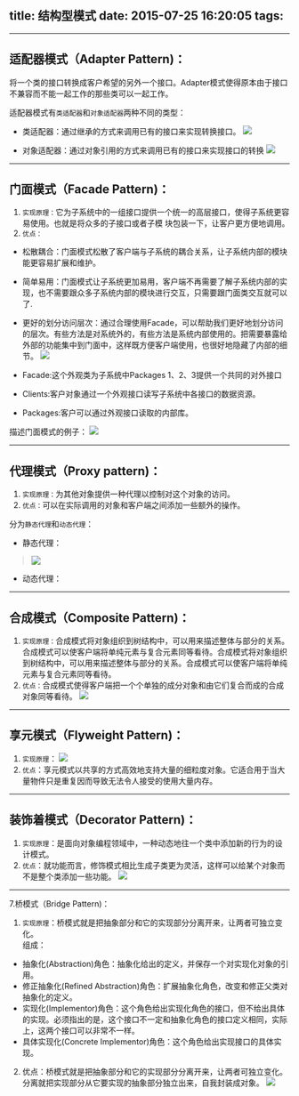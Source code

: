 ﻿title: 结构型模式
date: 2015-07-25 16:20:05
tags:
---

--------
## 适配器模式（Adapter Pattern)：
将一个类的接口转换成客户希望的另外一个接口。Adapter模式使得原本由于接口不兼容而不能一起工作的那些类可以一起工作。    

适配器模式有`类适配器`和`对象适配器`两种不同的类型：    
* 类适配器：通过继承的方式来调用已有的接口来实现转换接口。
![](../imgs/lspq.png)

* 对象适配器：通过对象引用的方式来调用已有的接口来实现接口的转换
![](../imgs/dxspq.png)



----------
## 门面模式（Facade Pattern)：  
1. `实现原理：`它为子系统中的一组接口提供一个统一的高层接口，使得子系统更容易使用。也就是将众多的子接口或者子模	块包装一下，让客户更方便地调用。
2. `优点：`
  * 松散耦合：门面模式松散了客户端与子系统的耦合关系，让子系统内部的模块能更容易扩展和维护。
  * 简单易用：门面模式让子系统更加易用，客户端不再需要了解子系统内部的实现，也不需要跟众多子系统内部的模块进行交互，只需要跟门面类交互就可以了.
  * 更好的划分访问层次：通过合理使用Facade，可以帮助我们更好地划分访问的层次。有些方法是对系统外的，有些方法是系统内部使用的。把需要暴露给外部的功能集中到门面中，这样既方便客户端使用，也很好地隐藏了内部的细节。
![](../imgs/mmms.png)

  * Facade:这个外观类为子系统中Packages 1、2、3提供一个共同的对外接口
  * Clients:客户对象通过一个外观接口读写子系统中各接口的数据资源。
  * Packages:客户可以通过外观接口读取的内部库。

描述门面模式的例子：
![](../imgs/mmmslz.png)

----------
## 代理模式（Proxy pattern)：
1. `实现原理：`为其他对象提供一种代理以控制对这个对象的访问。
2. `优点：`可以在实际调用的对象和客户端之间添加一些额外的操作。

分为`静态代理`和`动态代理`：
* 静态代理：
>![](imgs/jtdl.png)
* 动态代理：

----------
## 合成模式（Composite Pattern)：
1. `实现原理：`合成模式将对象组织到树结构中，可以用来描述整体与部分的关系。合成模式可以使客户端将单纯元素与复合元素同等看待。合成模式将对象组织到树结构中，可以用来描述整体与部分的关系。合成模式可以使客户端将单纯元素与复合元素同等看待。
2. `优点：`合成模式使得客户端把一个个单独的成分对象和由它们复合而成的合成对象同等看待。
![](../imgs/hcms.png)

---------
## 享元模式（Flyweight Pattern)：
1. `实现原理`：
![](../imgs/xyms.png)
2. `优点`：享元模式以共享的方式高效地支持大量的细粒度对象。它适合用于当大量物件只是重复因而导致无法令人接受的使用大量内存。



----------
## 装饰着模式（Decorator Pattern)：
1. `实现原理`：是面向对象编程领域中，一种动态地往一个类中添加新的行为的设计模式。
2. `优点`：就功能而言，修饰模式相比生成子类更为灵活，这样可以给某个对象而不是整个类添加一些功能。
![](../imgs/zsz.jpg)



----------
7.桥模式（Bridge Pattern)：
1. `实现原理`：桥模式就是把抽象部分和它的实现部分分离开来，让两者可独立变化。      
  组成：
  * 抽象化(Abstraction)角色：抽象化给出的定义，并保存一个对实现化对象的引用。
  * 修正抽象化(Refined Abstraction)角色：扩展抽象化角色，改变和修正父类对抽象化的定义。
  * 实现化(Implementor)角色：这个角色给出实现化角色的接口，但不给出具体的实现。必须指出的是，这个接口不一定和抽象化角色的接口定义相同，实际上，这两个接口可以非常不一样。
  * 具体实现化(Concrete Implementor)角色：这个角色给出实现接口的具体实现。
2. 优点：桥模式就是把抽象部分和它的实现部分分离开来，让两者可独立变化。分离就把实现部分从它要实现的抽象部分独立出来，自我封装成对象。
![](../imgs/qjms.jpg)